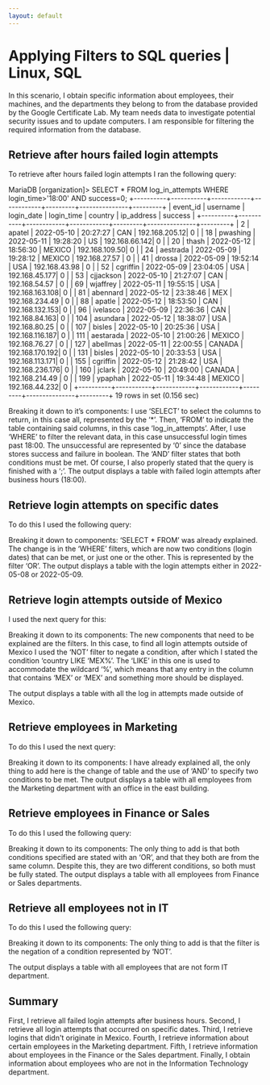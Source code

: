 ```yaml
---
layout: default
---
```


# Applying Filters to SQL queries | Linux, SQL

In this scenario, I obtain specific information about employees, their machines, and the departments they belong to from the database provided by the Google Certificate Lab. My team needs data to investigate potential security issues and to update computers. I am responsible for filtering the required information from the database. 

## Retrieve after hours failed login attempts 

To retrieve after hours failed login attempts I ran the following query: 

MariaDB [organization]> SELECT * FROM log_in_attempts WHERE login_time>'18:00' AND success=0;
+----------+-----------+------------+------------+---------+---------------+---------+
| event_id | username  | login_date | login_time | country | ip_address    | success |
+----------+-----------+------------+------------+---------+---------------+---------+
|       2  | apatel    | 2022-05-10 | 20:27:27   | CAN     | 192.168.205.12|    0    |
|      18  | pwashing  | 2022-05-11 | 19:28:20   | US      | 192.168.66.142|    0    |
|      20  | thash     | 2022-05-12 | 18:56:30   | MEXICO  | 192.168.109.50|    0    |
|      24  | aestrada  | 2022-05-09 | 19:28:12   | MEXICO  | 192.168.27.57 |    0    |
|      41  | drossa    | 2022-05-09 | 19:52:14   | USA     | 192.168.43.98 |    0    |
|      52  | cgriffin  | 2022-05-09 | 23:04:05   | USA     | 192.168.45.177|    0    |
|      53  | cjjackson | 2022-05-10 | 21:27:07   | CAN     | 192.168.54.57 |    0    |
|      69  | wjaffrey  | 2022-05-11 | 19:55:15   | USA     | 192.168.163.108|   0    |
|      81  | abennard  | 2022-05-12 | 23:38:46   | MEX     | 192.168.234.49 |   0    |
|      88  | apatle    | 2022-05-12 | 18:53:50   | CAN     | 192.168.132.153|   0    |
|      96  | ivelasco  | 2022-05-09 | 22:36:36   | CAN     | 192.168.84.163|    0    |
|     104  | asundara  | 2022-05-12 | 18:38:07   | USA     | 192.168.80.25 |    0    |
|     107  | bisles    | 2022-05-10 | 20:25:36   | USA     | 192.168.116.187|   0    |
|     111  | aestarada | 2022-05-10 | 21:00:26   | MEXICO  | 192.168.76.27 |    0    |
|     127  | abellmas  | 2022-05-11 | 22:00:55   | CANADA  | 192.168.170.192|   0    |
|     131  | bisles    | 2022-05-10 | 20:33:53   | USA     | 192.168.113.171|   0    |
|     155  | cgriffin  | 2022-05-12 | 21:28:42   | USA     | 192.168.236.176|   0    |
|     160  | jclark    | 2022-05-10 | 20:49:00   | CANADA  | 192.168.214.49 |   0    |
|     199  | ypaphah   | 2022-05-11 | 19:34:48   | MEXICO  | 192.168.44.232|    0    |
+----------+-----------+------------+------------+---------+---------------+---------+
19 rows in set (0.156 sec)

Breaking it down to it’s components: I use ‘SELECT’ to select the columns to return, in this case all, represented by the ‘*’. Then, ‘FROM’ to indicate the table containing said columns, in this case ‘log_in_attempts’. After, I use ‘WHERE’ to filter the relevant data, in this case unsuccessful login times past 18:00. The unsuccessful are represented by ‘0’ since the database stores success and failure in boolean. The ‘AND’ filter states that both conditions must be met. Of course, I also properly stated that the query is finished with a ‘;’. The output displays a table with failed login attempts after business hours (18:00). 

## Retrieve login attempts on specific dates 

To do this I used the following query:


Breaking it down to components: ‘SELECT * FROM’ was already explained. The change is in the ‘WHERE’ filters, which are now two conditions (login dates) that can be met, or just one or the other. This is represented by the filter ‘OR’. The output displays a table with the login attempts either in 2022-05-08 or 2022-05-09. 

## Retrieve login attempts outside of Mexico 

I used the next query for this:


Breaking it down to its components: The new components that need to be explained are the filters. In this case, to find all login attempts outside of Mexico I used the ‘NOT’ filter to negate a condition, after which I stated the condition ‘country LIKE ‘MEX%’. The ‘LIKE’ in this one is used to accommodate the wildcard ‘%’, which means that any entry in the column that contains ‘MEX’ or ‘MEX’ and something more should be displayed. 

The output displays a table with all the log in attempts made outside of Mexico. 

## Retrieve employees in Marketing 

To do this I used the next query: 


Breaking it down to its components: I have already explained all, the only thing to add here is the change of table and the use of ‘AND’ to specify two conditions to be met. The output displays a table with all employees from the Marketing department with an office in the east building. 

## Retrieve employees in Finance or Sales 

To do this I used the following query:



Breaking it down to its components: The only thing to add is that both conditions specified are stated with an ‘OR’, and that they both are from the same column. Despite this, they are two different conditions, so both must be fully stated. The output displays a table with all employees from Finance or Sales departments. 

## Retrieve all employees not in IT 

To do this I used the following query: 


Breaking it down to its components: The only thing to add is that the filter is the negation of a condition represented by ‘NOT’. 

The output displays a table with all employees that are not form IT department. 

## Summary 

First, I retrieve all failed login attempts after business hours. Second, I retrieve all login attempts that occurred on specific dates. Third, I retrieve logins that didn't originate in Mexico. Fourth, I retrieve information about certain employees in the Marketing department. Fifth, I retrieve information about employees in the Finance or the Sales department. Finally, I obtain information about employees who are not in the Information Technology department. 
